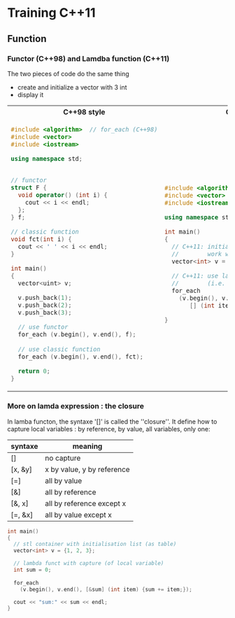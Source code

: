 # Training C++11

## Function

### Functor (C++98) and Lamdba function  (C++11)

The two pieces of code do the same thing
  - create and initialize a vector with 3 int
  - display it

<table>
<tr>
<th> C++98 style </th>
<th> C++11 style </th>
</tr>
<tr>
<td>

```C++
#include <algorithm>  // for_each (C++98)
#include <vector>
#include <iostream>

using namespace std;


// functor
struct F {
  void operator() (int i) {
    cout << i << endl;
  };
} f;

// classic function
void fct(int i) {
  cout << ' ' << i << endl;
}

int main()
{
  vector<uint> v;

  v.push_back(1);
  v.push_back(2);
  v.push_back(3);

  // use functor
  for_each (v.begin(), v.end(), f);
  
  // use classic function
  for_each (v.begin(), v.end(), fct);
  
  return 0;
}

```
</td>
<td>

```C++
#include <algorithm>
#include <vector>
#include <iostream>

using namespace std;

int main()
{
  // C++11: initialisation list 
  //        work with stl container
  vector<int> v = {1, 2, 3};

  // C++11: use lambda function 
  //        (i.e. anonymous function)
  for_each
    (v.begin(), v.end(), 
       [] (int item) {cout << item << endl;});

}
```
</td>
</tr>
</table>


### More on lamda expression : the closure

In lamba functon, the syntaxe '[]' is called the ''closure''. 
It define how to capture local variables : by reference, by value, all variables, only one:

| syntaxe | meaning |
| ------- | --------|
| [] | no capture |
| [x, &y] | x by value, y by reference |
| [=] | all by value |
| [&] | all by reference |
| [&, x] | all by reference except x|
| [=, &x] | all by value except x|

```C++
int main()
{
  // stl container with initialisation list (as table)
  vector<int> v = {1, 2, 3};

  // lambda funct with capture (of local variable)
  int sum = 0;
  
  for_each
    (v.begin(), v.end(), [&sum] (int item) {sum += item;});

  cout << "sum:" << sum << endl;
}
```


